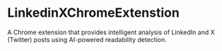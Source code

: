 # LinkedinXChromeExtenstion
A Chrome extension that provides intelligent analysis of LinkedIn and X (Twitter) posts using AI-powered readability detection.
